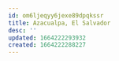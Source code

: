 ```yaml
---
id: om6ljeqyy6jexe89dpqkssr
title: Azacualpa, El Salvador
desc: ''
updated: 1664222293932
created: 1664222288227
---
```

